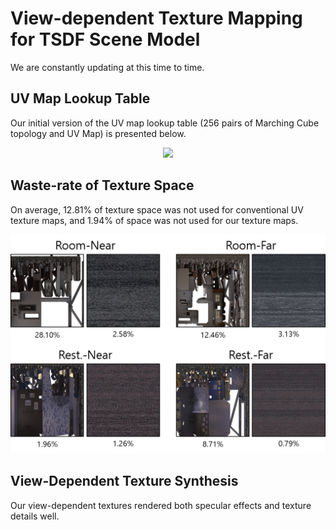 # View-dependent Texture Mapping for TSDF Scene Model

We are constantly updating at this time to time.

## UV Map Lookup Table

Our initial version of the UV map lookup table (256 pairs of Marching Cube topology and UV Map) is presented below.

<p align="center">
  <img src="images/mcuvlut.png" width=700 />
</p>

## Waste-rate of Texture Space

On average, 12.81% of texture space was not used for conventional UV texture maps, and 1.94% of space was not used for our texture maps.

<p align="center">
  <img src="images/wasteratio.png" width=700 />
</p>

## View-Dependent Texture Synthesis

Our view-dependent textures rendered both specular effects and texture details well.

<p align="center">
  <img src="images/syn_5x5.png" width="300" alt>
</p>


